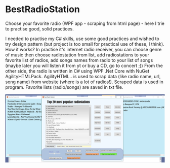 # BestRadioStation
Choose your favorite radio (WPF app - scraping from html page) - here I trie to practise good, solid practices.

I needed to practise my C# skills, use some good practices and wished to try design pattern (but project is too small for practical use of these, I think).
How it works? 
  In practise it's internet radio receiver, you can choose genre of music then choose radiostation from list, add radiostations to your favorite list of radios, add songs names from radio to your list of songs (maybe later you will listen it from yt or buy a CD, go to concert ;))
  From the other side, the radio is written in C# using WPF .Net Core with NuGet AgilityHTMLPack. AgilityHTML.. is used to scrap data (like radio name, url, song name) from website (where is a lot of radios!). Scraped data is used in program. Favorite lists (radio/songs) are saved in txt file.

![header image](https://github.com/Ossj400/BestRadioStation/blob/List/BestRadioStation/radio1.png)

